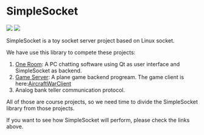 # SimpleSocket

![](https://img.shields.io/badge/status-on%20develop-orange) 
![](https://img.shields.io/badge/language-c++-green.svg)

SimpleSocket is a toy socket server project based on Linux socket.

We have use this library to compete these projects:

1. [One Room](https://github.com/kagaya85/OneRoom): A PC chatting software using Qt as user interface and SimpleSocket as backend.
2. [Game Server](https://github.com/TaihouDaisuki/GameSever): A plane game backend progream. The game client is here:[AircraftWarClient](https://github.com/kagaya85/AircraftWarClient)
3. Analog bank teller communication protocol. 

All of those are course projects, so we need time to divide the SimpleSocket library from those projects.

If you want to see how SimpleSocket will perform, please check the links above.


